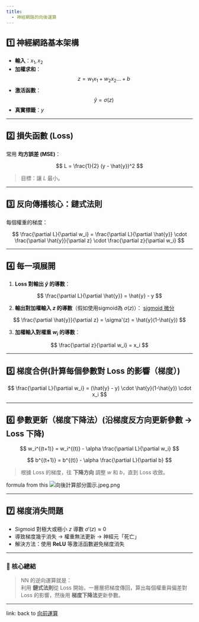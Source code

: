```yaml
---
title:
  - 神經網路的向後運算
---
```


## 1️⃣ 神經網路基本架構

- **輸入**：$x_1, x_2$  
- **加權求和**：  
$$
z = w_1 x_1 + w_2 x_2 ...+ b
$$
- **激活函數**：  
$$
\hat{y} = \sigma(z)
$$
- **真實標籤**：$y$  

---

## 2️⃣ 損失函數 (Loss)

常用 **均方誤差 (MSE)**：

$$
L = \frac{1}{2}  (y - \hat{y})^2
$$

> 目標：讓 $L$ 最小。

---

## 3️⃣ 反向傳播核心：鏈式法則

每個權重的梯度：

$$
\frac{\partial L}{\partial w_i} =
\frac{\partial L}{\partial \hat{y}} \cdot
\frac{\partial \hat{y}}{\partial z} \cdot
\frac{\partial z}{\partial w_i}
$$


---

## 4️⃣ 每一項展開

1. **Loss 對輸出 $\hat{y}$ 的導數**：

$$
\frac{\partial L}{\partial \hat{y}} = \hat{y} - y
$$

2. **輸出對加權輸入 $z$ 的導數**（假如使用sigmoid為 $\sigma(z)$）： [sigmoid 微分](sigmoid_微分.md)

$$
\frac{\partial \hat{y}}{\partial z} = \sigma'(z) = \hat{y}(1-\hat{y})
$$

3. **加權輸入對權重 $w_i$ 的導數**：

$$
\frac{\partial z}{\partial w_i} = x_i
$$

---

## 5️⃣ 梯度合併(計算每個參數對 Loss 的影響（梯度）)

$$
\frac{\partial L}{\partial w_i} = (\hat{y} - y) \cdot \hat{y}(1-\hat{y}) \cdot x_i
$$

---

## 6️⃣ 參數更新（梯度下降法）(沿梯度反方向更新參數 → Loss 下降)

$$
w_i^{(t+1)} = w_i^{(t)} - \alpha \frac{\partial L}{\partial w_i}
$$

$$
b^{(t+1)} = b^{(t)} - \alpha \frac{\partial L}{\partial b}
$$

> 根據 Loss 的梯度，往 **下降方向** 調整 $w$ 和 $b$，直到 Loss 收斂。

formula from this
<img src="向後計算部分圖示.jpeg.png" alt="向後計算部分圖示.jpeg.png">

---

## 7️⃣ 梯度消失問題

- Sigmoid 對極大或極小 $z$ 導數 $\sigma'(z) \approx 0$  
- 導致梯度幾乎消失 → 權重無法更新 → 神經元「死亡」  
- 解決方法：使用 **ReLU** 等激活函數避免梯度消失

---

### 🔑 核心總結

> NN 的逆向運算就是：  
> 利用 **鏈式法則**從 Loss 開始，一層層把梯度傳回，算出每個權重與偏差對 Loss 的影響，然後用 **梯度下降法**更新參數。

---
link:
back to [向前運算](向前運算.md)
